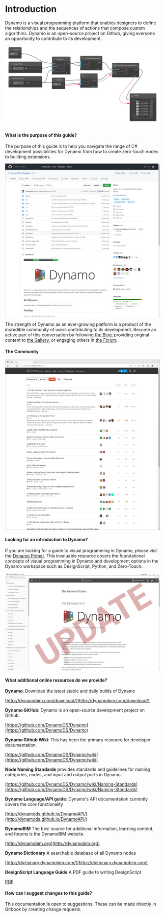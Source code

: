 # Introduction

Dynamo is a visual programming platform that enables designers to define the relationships and the sequences of actions that compose custom algorithms. Dynamo is an open-source project on Github, giving everyone an opportunity to contribute to its development.

![](.gitbook/assets/01-ProgramFlow.jpg)

#### What is the purpose of this guide? <a href="#what-is-the-purpose-of-this-guide" id="what-is-the-purpose-of-this-guide"></a>

The purpose of this guide is to help you navigate the range of C# development possibilities for Dynamo from how to create zero-touch nodes to building extensions.

![The Dynamo source on GitHub](.gitbook/assets/dynamogithub.jpg)

The strength of Dynamo as an ever-growing platform is a product of the incredible community of users contributing to its development. Become an active part of this conversation by following [the Blog](http://dynamobim.org/blog/), providing original content to [the Gallery](http://dynamobim.org/gallery/), or engaging others in [the Forum](https://forum.dynamobim.com).

#### The Community

![The Dynamo Forum](.gitbook/assets/forum.jpg)

#### Looking for an introduction to Dynamo?

If you are looking for a guide to visual programming in Dynamo, please visit the [Dynamo Primer](http://dynamoprimer.com/en/). This invaluable resource covers the foundational concepts of visual programming in Dynamo and development options in the Dynamo workspace such as DesignScript, Python, and Zero-Touch.

![The Dynamo Primer](<.gitbook/assets/primer (1).jpg>)

#### What additional online resources do we provide? <a href="#what-additional-online-resources-do-we-provide" id="what-additional-online-resources-do-we-provide"></a>

**Dynamo**: Download the latest stable and daily builds of Dynamo

[http://dynamobim.com/download/](http://dynamobim.com/download/)

**Dynamo GitHub**: Dynamo is an open-source development project on Github.

[https://github.com/DynamoDS/Dynamo](https://github.com/DynamoDS/Dynamo)

**Dynamo Github Wiki**: This has been the primary resource for developer documentation.

[https://github.com/DynamoDS/Dynamo/wiki](https://github.com/DynamoDS/Dynamo/wiki)

**Node Naming Standards** provides standards and guidelines for naming categories, nodes, and input and output ports in Dynamo.

[https://github.com/DynamoDS/Dynamo/wiki/Naming-Standards](https://github.com/DynamoDS/Dynamo/wiki/Naming-Standards)

**Dynamo Language/API guide**: Dynamo's API documentation currently covers the core functionality

[http://dynamods.github.io/DynamoAPI/](http://dynamods.github.io/DynamoAPI/)

**DynamoBIM** The best source for additional information, learning content, and forums is the DynamoBIM website.

[http://dynamobim.org](http://dynamobim.org)

**Dynamo Dictionary** A searchable database of all Dynamo nodes

[http://dictionary.dynamobim.com/](http://dictionary.dynamobim.com)

**DesignScript Language Guide** A PDF guide to writing DesignScript

[PDF](http://dynamobim.org/wp-content/uploads/forum-assets/colin-mccroneautodesk-com/07/10/Dynamo\_language\_guide\_version\_1.pdf)

#### How can I suggest changes to this guide? <a href="#how-can-i-suggest-changes-to-this-guide" id="how-can-i-suggest-changes-to-this-guide"></a>

This documentation is open to suggestions. These can be made directly in Gitbook by creating change requests.

